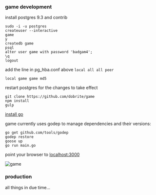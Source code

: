 ### game development

install postgres 9.3 and contrib

```
sudo -i -u postgres
createuser --interactive
game
y
createdb game
psql
alter user game with password 'badgam4';
\q
logout
```

add the line in pg_hba.conf above `local all all peer`
```
local game game md5
```

restart postgres for the changes to take effect

```
git clone https://github.com/dobrite/game
npm install
gulp
```

[install go](http://golang.org/doc/install)

game currently uses godep to manage dependencies and their versions:

```
go get github.com/tools/godep
godep restore
goose up
go run main.go
```

point your browser to [localhost:3000](http://localhost:3000)

![game](http://i.imgur.com/XgXqUb.png "game")

### production

all things in due time...
